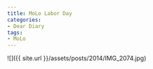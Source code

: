 ```yaml
---
title: MoLo Labor Day
categories:
- Dear Diary
tags:
- MoLo
---
```


![]({{ site.url }}/assets/posts/2014/IMG_2074.jpg)
